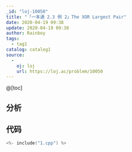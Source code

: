 ```yaml
---
_id: "loj-10050"
title: "「一本通 2.3 例 2」The XOR Largest Pair"
date: 2020-04-19 09:38
update: 2020-04-19 09:38
author: Rainboy
tags:
  - tag1
catalog: catalog1
source: 
  - 
    oj: loj
    url: https://loj.ac/problem/10050
---
```



@[toc]
## 分析



## 代码

```c
<%- include("1.cpp") %>
```
